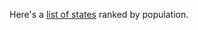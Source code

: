 Here's a <a href="https://en.wikipedia.org/wiki/List_of_states_and_territories_of_the_United_States_by_population">list of states</a> ranked by population. 
